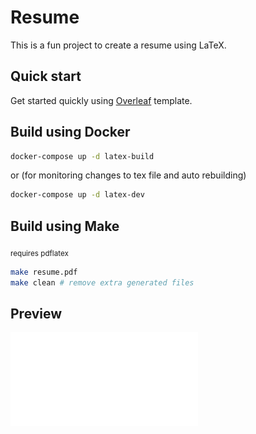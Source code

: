 # Resume

This is a fun project to create a resume using LaTeX.

## Quick start

Get started quickly using [Overleaf](https://www.overleaf.com/latex/templates/software-engineer-resume/gqxmqsvsbdjf) template.

## Build using Docker

```sh
docker-compose up -d latex-build
```

or (for monitoring changes to tex file and auto rebuilding)

```sh
docker-compose up -d latex-dev
```

## Build using Make

<sub>requires pdflatex</sub>

```sh
make resume.pdf
make clean # remove extra generated files
```

## Preview

![Resume Screenshot](/resume.pdf)
